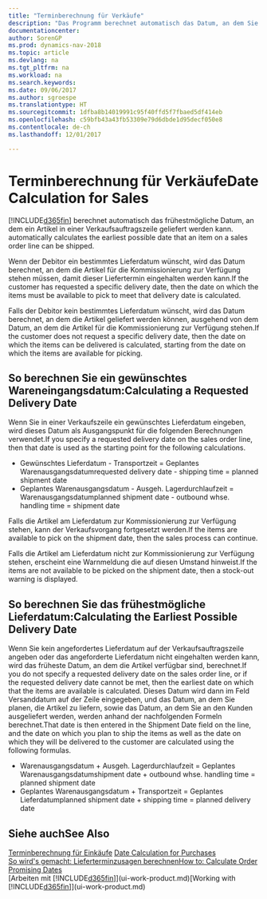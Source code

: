 ```yaml
---
title: "Terminberechnung für Verkäufe"
description: "Das Programm berechnet automatisch das Datum, an dem Sie einen Artikel bestellen müssen, damit er zu einem bestimmten Datum im Lagerbestand vorhanden ist. Dies ist das Datum, an dem Sie erwarten können, dass Artikel, die an einem bestimmten Datum bestellt wurden, zur Kommissionierung verfügbar sind."
documentationcenter: 
author: SorenGP
ms.prod: dynamics-nav-2018
ms.topic: article
ms.devlang: na
ms.tgt_pltfrm: na
ms.workload: na
ms.search.keywords: 
ms.date: 09/06/2017
ms.author: sgroespe
ms.translationtype: HT
ms.sourcegitcommit: 1dfba8b14019991c95f40ffd5f7fbaed5df414eb
ms.openlocfilehash: c59bfb43a43fb53309e79d6dbde1d95decf050e8
ms.contentlocale: de-ch
ms.lasthandoff: 12/01/2017

---
```

# <a name="date-calculation-for-sales"></a><span data-ttu-id="a025d-104">Terminberechnung für Verkäufe</span><span class="sxs-lookup"><span data-stu-id="a025d-104">Date Calculation for Sales</span></span>
[!INCLUDE[d365fin](includes/d365fin_md.md)]<span data-ttu-id="a025d-105"> berechnet automatisch das frühestmögliche Datum, an dem ein Artikel in einer Verkaufsauftragszeile geliefert werden kann.</span><span class="sxs-lookup"><span data-stu-id="a025d-105"> automatically calculates the earliest possible date that an item on a sales order line can be shipped.</span></span>

<span data-ttu-id="a025d-106">Wenn der Debitor ein bestimmtes Lieferdatum wünscht, wird das Datum berechnet, an dem die Artikel für die Kommissionierung zur Verfügung stehen müssen, damit dieser Liefertermin eingehalten werden kann.</span><span class="sxs-lookup"><span data-stu-id="a025d-106">If the customer has requested a specific delivery date, then the date on which the items must be available to pick to meet that delivery date is calculated.</span></span>

<span data-ttu-id="a025d-107">Falls der Debitor kein bestimmtes Lieferdatum wünscht, wird das Datum berechnet, an dem die Artikel geliefert werden können, ausgehend von dem Datum, an dem die Artikel für die Kommissionierung zur Verfügung stehen.</span><span class="sxs-lookup"><span data-stu-id="a025d-107">If the customer does not request a specific delivery date, then the date on which the items can be delivered is calculated, starting from the date on which the items are available for picking.</span></span>

## <a name="calculating-a-requested-delivery-date"></a><span data-ttu-id="a025d-108">So berechnen Sie ein gewünschtes Wareneingangsdatum:</span><span class="sxs-lookup"><span data-stu-id="a025d-108">Calculating a Requested Delivery Date</span></span>
<span data-ttu-id="a025d-109">Wenn Sie in einer Verkaufszeile ein gewünschtes Lieferdatum eingeben, wird dieses Datum als Ausgangspunkt für die folgenden Berechnungen verwendet.</span><span class="sxs-lookup"><span data-stu-id="a025d-109">If you specify a requested delivery date on the sales order line, then that date is used as the starting point for the following calculations.</span></span>

- <span data-ttu-id="a025d-110">Gewünschtes Lieferdatum - Transportzeit = Geplantes Warenausgangsdatum</span><span class="sxs-lookup"><span data-stu-id="a025d-110">requested delivery date - shipping time = planned shipment date</span></span>
- <span data-ttu-id="a025d-111">Geplantes Warenausgangsdatum - Ausgeh. Lagerdurchlaufzeit = Warenausgangsdatum</span><span class="sxs-lookup"><span data-stu-id="a025d-111">planned shipment date - outbound whse. handling time = shipment date</span></span>

<span data-ttu-id="a025d-112">Falls die Artikel am Lieferdatum zur Kommissionierung zur Verfügung stehen, kann der Verkaufsvorgang fortgesetzt werden.</span><span class="sxs-lookup"><span data-stu-id="a025d-112">If the items are available to pick on the shipment date, then the sales process can continue.</span></span>

<span data-ttu-id="a025d-113">Falls die Artikel am Lieferdatum nicht zur Kommissionierung zur Verfügung stehen, erscheint eine Warnmeldung die auf diesen Umstand hinweist.</span><span class="sxs-lookup"><span data-stu-id="a025d-113">If the items are not available to be picked on the shipment date, then a stock-out warning is displayed.</span></span>

## <a name="calculating-the-earliest-possible-delivery-date"></a><span data-ttu-id="a025d-114">So berechnen Sie das frühestmögliche Lieferdatum:</span><span class="sxs-lookup"><span data-stu-id="a025d-114">Calculating the Earliest Possible Delivery Date</span></span>
<span data-ttu-id="a025d-115">Wenn Sie kein angefordertes Lieferdatum auf der Verkaufsauftragszeile angeben oder das angeforderte Lieferdatum nicht eingehalten werden kann, wird das früheste Datum, an dem die Artikel verfügbar sind, berechnet.</span><span class="sxs-lookup"><span data-stu-id="a025d-115">If you do not specify a requested delivery date on the sales order line, or if the requested delivery date cannot be met, then the earliest date on which that the items are available is calculated.</span></span> <span data-ttu-id="a025d-116">Dieses Datum wird dann im Feld Versanddatum auf der Zeile eingegeben, und das Datum, an dem Sie planen, die Artikel zu liefern, sowie das Datum, an dem Sie an den Kunden ausgeliefert werden, werden anhand der nachfolgenden Formeln berechnet.</span><span class="sxs-lookup"><span data-stu-id="a025d-116">That date is then entered in the Shipment Date field on the line, and the date on which you plan to ship the items as well as the date on which they will be delivered to the customer are calculated using the following formulas.</span></span>

- <span data-ttu-id="a025d-117">Warenausgangsdatum + Ausgeh. Lagerdurchlaufzeit = Geplantes Warenausgangsdatum</span><span class="sxs-lookup"><span data-stu-id="a025d-117">shipment date + outbound whse. handling time = planned shipment date</span></span>
- <span data-ttu-id="a025d-118">Geplantes Warenausgangsdatum + Transportzeit = Geplantes Lieferdatum</span><span class="sxs-lookup"><span data-stu-id="a025d-118">planned shipment date + shipping time = planned delivery date</span></span>


## <a name="see-also"></a><span data-ttu-id="a025d-119">Siehe auch</span><span class="sxs-lookup"><span data-stu-id="a025d-119">See Also</span></span>  
 <span data-ttu-id="a025d-120">[Terminberechnung für Einkäufe](purchasing-date-calculation-for-purchases.md) </span><span class="sxs-lookup"><span data-stu-id="a025d-120">[Date Calculation for Purchases](purchasing-date-calculation-for-purchases.md) </span></span>  
 [<span data-ttu-id="a025d-121">So wird's gemacht: Lieferterminzusagen berechnen</span><span class="sxs-lookup"><span data-stu-id="a025d-121">How to: Calculate Order Promising Dates</span></span>](sales-how-to-calculate-order-promising-dates.md)  
 <span data-ttu-id="a025d-122">[Arbeiten mit [!INCLUDE[d365fin](includes/d365fin_md.md)]](ui-work-product.md)</span><span class="sxs-lookup"><span data-stu-id="a025d-122">[Working with [!INCLUDE[d365fin](includes/d365fin_md.md)]](ui-work-product.md)</span></span>

